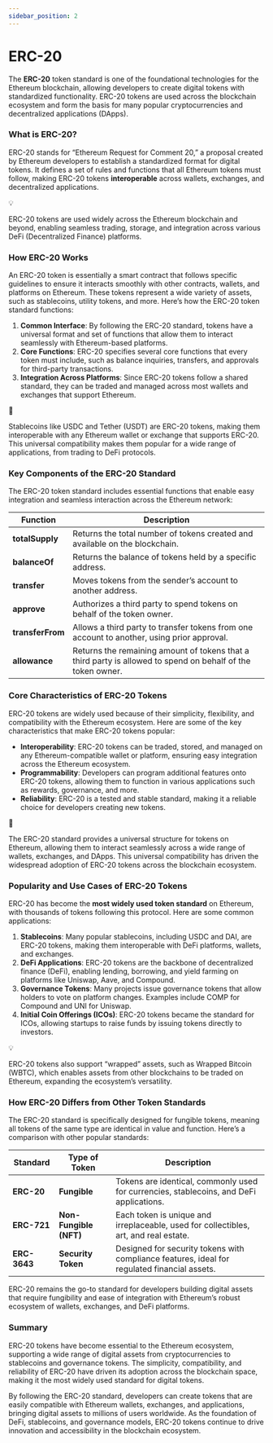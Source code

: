 ```yaml
---
sidebar_position: 2
---
```


# ERC-20
The **ERC-20** token standard is one of the foundational technologies for the Ethereum blockchain, allowing developers to create digital tokens with standardized functionality. ERC-20 tokens are used across the blockchain ecosystem and form the basis for many popular cryptocurrencies and decentralized applications (DApps).

### **What is ERC-20?**

ERC-20 stands for “Ethereum Request for Comment 20,” a proposal created by Ethereum developers to establish a standardized format for digital tokens. It defines a set of rules and functions that all Ethereum tokens must follow, making ERC-20 tokens **interoperable** across wallets, exchanges, and decentralized applications.

<aside>
💡

ERC-20 tokens are used widely across the Ethereum blockchain and beyond, enabling seamless trading, storage, and integration across various DeFi (Decentralized Finance) platforms.

</aside>

### **How ERC-20 Works**

An ERC-20 token is essentially a smart contract that follows specific guidelines to ensure it interacts smoothly with other contracts, wallets, and platforms on Ethereum. These tokens represent a wide variety of assets, such as stablecoins, utility tokens, and more. Here’s how the ERC-20 token standard functions:

1. **Common Interface**: By following the ERC-20 standard, tokens have a universal format and set of functions that allow them to interact seamlessly with Ethereum-based platforms.
2. **Core Functions**: ERC-20 specifies several core functions that every token must include, such as balance inquiries, transfers, and approvals for third-party transactions.
3. **Integration Across Platforms**: Since ERC-20 tokens follow a shared standard, they can be traded and managed across most wallets and exchanges that support Ethereum.

<aside>
📘

Stablecoins like USDC and Tether (USDT) are ERC-20 tokens, making them interoperable with any Ethereum wallet or exchange that supports ERC-20. This universal compatibility makes them popular for a wide range of applications, from trading to DeFi protocols.

</aside>

### **Key Components of the ERC-20 Standard**

The ERC-20 token standard includes essential functions that enable easy integration and seamless interaction across the Ethereum network:

| Function | Description |
| --- | --- |
| **totalSupply** | Returns the total number of tokens created and available on the blockchain. |
| **balanceOf** | Returns the balance of tokens held by a specific address. |
| **transfer** | Moves tokens from the sender’s account to another address. |
| **approve** | Authorizes a third party to spend tokens on behalf of the token owner. |
| **transferFrom** | Allows a third party to transfer tokens from one account to another, using prior approval. |
| **allowance** | Returns the remaining amount of tokens that a third party is allowed to spend on behalf of the token owner. |

### **Core Characteristics of ERC-20 Tokens**

ERC-20 tokens are widely used because of their simplicity, flexibility, and compatibility with the Ethereum ecosystem. Here are some of the key characteristics that make ERC-20 tokens popular:

- **Interoperability**: ERC-20 tokens can be traded, stored, and managed on any Ethereum-compatible wallet or platform, ensuring easy integration across the Ethereum ecosystem.
- **Programmability**: Developers can program additional features onto ERC-20 tokens, allowing them to function in various applications such as rewards, governance, and more.
- **Reliability**: ERC-20 is a tested and stable standard, making it a reliable choice for developers creating new tokens.

<aside>
🔑

The ERC-20 standard provides a universal structure for tokens on Ethereum, allowing them to interact seamlessly across a wide range of wallets, exchanges, and DApps. This universal compatibility has driven the widespread adoption of ERC-20 tokens across the blockchain ecosystem.

</aside>

### **Popularity and Use Cases of ERC-20 Tokens**

ERC-20 has become the **most widely used token standard** on Ethereum, with thousands of tokens following this protocol. Here are some common applications:

1. **Stablecoins**: Many popular stablecoins, including USDC and DAI, are ERC-20 tokens, making them interoperable with DeFi platforms, wallets, and exchanges.
2. **DeFi Applications**: ERC-20 tokens are the backbone of decentralized finance (DeFi), enabling lending, borrowing, and yield farming on platforms like Uniswap, Aave, and Compound.
3. **Governance Tokens**: Many projects issue governance tokens that allow holders to vote on platform changes. Examples include COMP for Compound and UNI for Uniswap.
4. **Initial Coin Offerings (ICOs)**: ERC-20 tokens became the standard for ICOs, allowing startups to raise funds by issuing tokens directly to investors.

<aside>
💡

ERC-20 tokens also support “wrapped” assets, such as Wrapped Bitcoin (WBTC), which enables assets from other blockchains to be traded on Ethereum, expanding the ecosystem’s versatility.

</aside>

### **How ERC-20 Differs from Other Token Standards**

The ERC-20 standard is specifically designed for fungible tokens, meaning all tokens of the same type are identical in value and function. Here’s a comparison with other popular standards:

| **Standard** | **Type of Token** | **Description** |
| --- | --- | --- |
| **ERC-20** | **Fungible** | Tokens are identical, commonly used for currencies, stablecoins, and DeFi applications. |
| **ERC-721** | **Non-Fungible (NFT)** | Each token is unique and irreplaceable, used for collectibles, art, and real estate. |
| **ERC-3643** | **Security Token** | Designed for security tokens with compliance features, ideal for regulated financial assets. |

ERC-20 remains the go-to standard for developers building digital assets that require fungibility and ease of integration with Ethereum’s robust ecosystem of wallets, exchanges, and DeFi platforms.

### Summary

ERC-20 tokens have become essential to the Ethereum ecosystem, supporting a wide range of digital assets from cryptocurrencies to stablecoins and governance tokens. The simplicity, compatibility, and reliability of ERC-20 have driven its adoption across the blockchain space, making it the most widely used standard for digital tokens.

By following the ERC-20 standard, developers can create tokens that are easily compatible with Ethereum wallets, exchanges, and applications, bringing digital assets to millions of users worldwide. As the foundation of DeFi, stablecoins, and governance models, ERC-20 tokens continue to drive innovation and accessibility in the blockchain ecosystem.